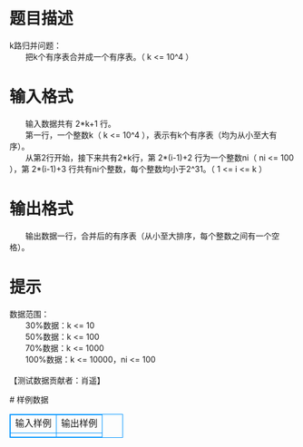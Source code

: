 # 

 
 # 题目描述 
<p>
k路归并问题：<br>　　把k个有序表合并成一个有序表。（ k <= 10^4 ）<br></p> 

 
 # 输入格式 
<p>
　　输入数据共有 2*k+1 行。<br>　　第一行，一个整数k（ k <= 10^4 ），表示有k个有序表（均为从小至大有序）。<br>　　从第2行开始，接下来共有2*k行，第 2*(i-1)+2 行为一个整数ni（ ni <= 100 ），第 2*(i-1)+3 行共有ni个整数，每个整数均小于2^31。（ 1 <= i <= k ）</p> 

 
 # 输出格式 
<p>
　　输出数据一行，合并后的有序表（从小至大排序，每个整数之间有一个空格）。</p> 

 
 # 提示 
<p>
数据范围：<br>　　30%数据：k <= 10<br>　　50%数据：k <= 100<br>　　70%数据：k <= 1000<br>　　100%数据：k <= 10000，ni <= 100<br><br>【测试数据贡献者：肖遥】<br> </p> 
# 样例数据
<style>
        table,table tr th, table tr td { border:1px solid #0094ff; }
        table { width: 200px; min-height: 25px; line-height: 25px; text-align: center; border-collapse: collapse;}   
    </style>
<table>
	<tr>
		<td>输入样例</td>
		<td>输出样例</td>
	</tr>
<tr><td></td><td></td></tr></table>
